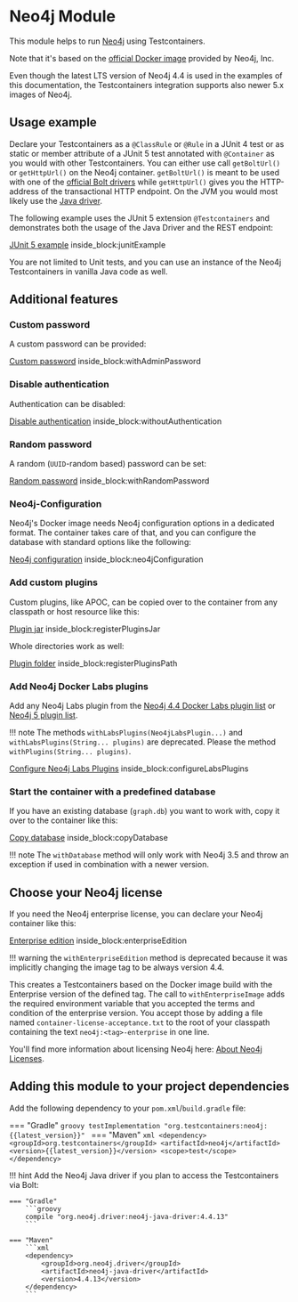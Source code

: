# Neo4j Module

This module helps to run [Neo4j](https://neo4j.com/download/) using Testcontainers.

Note that it's based on the [official Docker image](https://hub.docker.com/_/neo4j/) provided by Neo4j, Inc.

Even though the latest LTS version of Neo4j 4.4 is used in the examples of this documentation,
the Testcontainers integration supports also newer 5.x images of Neo4j.

## Usage example

Declare your Testcontainers as a `@ClassRule` or `@Rule` in a JUnit 4 test or as static or member attribute of a JUnit 5 test annotated with `@Container` as you would with other Testcontainers.
You can either use call `getBoltUrl()` or `getHttpUrl()` on the Neo4j container.
`getBoltUrl()` is meant to be used with one of the [official Bolt drivers](https://neo4j.com/developer/language-guides/) while `getHttpUrl()` gives you the HTTP-address of the transactional HTTP endpoint.
On the JVM you would most likely use the [Java driver](https://github.com/neo4j/neo4j-java-driver).

The following example uses the JUnit 5 extension `@Testcontainers` and demonstrates both the usage of the Java Driver and the REST endpoint:

<!--codeinclude-->
[JUnit 5 example](../../../examples/neo4j-container/src/test/java/org/testcontainers/containers/Neo4jExampleTest.java) inside_block:junitExample
<!--/codeinclude-->

You are not limited to Unit tests, and you can use an instance of the Neo4j Testcontainers in vanilla Java code as well.

## Additional features

### Custom password

A custom password can be provided:

<!--codeinclude-->
[Custom password](../../../modules/neo4j/src/test/java/org/testcontainers/containers/Neo4jContainerTest.java) inside_block:withAdminPassword
<!--/codeinclude-->

### Disable authentication

Authentication can be disabled:

<!--codeinclude-->
[Disable authentication](../../../modules/neo4j/src/test/java/org/testcontainers/containers/Neo4jContainerTest.java) inside_block:withoutAuthentication
<!--/codeinclude-->

### Random password

A random (`UUID`-random based) password can be set:

<!--codeinclude-->
[Random password](../../../modules/neo4j/src/test/java/org/testcontainers/containers/Neo4jContainerTest.java) inside_block:withRandomPassword
<!--/codeinclude-->

### Neo4j-Configuration

Neo4j's Docker image needs Neo4j configuration options in a dedicated format.
The container takes care of that, and you can configure the database with standard options like the following:

<!--codeinclude-->
[Neo4j configuration](../../../modules/neo4j/src/test/java/org/testcontainers/containers/Neo4jContainerTest.java) inside_block:neo4jConfiguration
<!--/codeinclude-->

### Add custom plugins

Custom plugins, like APOC, can be copied over to the container from any classpath or host resource like this:

<!--codeinclude-->
[Plugin jar](../../../modules/neo4j/src/test/java/org/testcontainers/containers/Neo4jContainerTest.java) inside_block:registerPluginsJar
<!--/codeinclude-->

Whole directories work as well:

<!--codeinclude-->
[Plugin folder](../../../modules/neo4j/src/test/java/org/testcontainers/containers/Neo4jContainerTest.java) inside_block:registerPluginsPath
<!--/codeinclude-->

### Add Neo4j Docker Labs plugins

Add any Neo4j Labs plugin from the [Neo4j 4.4 Docker Labs plugin list](https://neo4j.com/docs/operations-manual/4.4/docker/operations/#docker-neo4jlabs-plugins)
or [Neo4j 5 plugin list](https://neo4j.com/docs/operations-manual/5/configuration/plugins/).

!!! note
    The methods `withLabsPlugins(Neo4jLabsPlugin...)` and `withLabsPlugins(String... plugins)` are deprecated.
    Please the method `withPlugins(String... plugins)`.

<!--codeinclude-->
[Configure Neo4j Labs Plugins](../../../modules/neo4j/src/test/java/org/testcontainers/containers/Neo4jContainerTest.java) inside_block:configureLabsPlugins
<!--/codeinclude-->


### Start the container with a predefined database

If you have an existing database (`graph.db`) you want to work with, copy it over to the container like this:

<!--codeinclude-->
[Copy database](../../../modules/neo4j/src/test/java/org/testcontainers/containers/Neo4jContainerTest.java) inside_block:copyDatabase
<!--/codeinclude-->

!!! note
    The `withDatabase` method will only work with Neo4j 3.5 and throw an exception if used in combination with a newer version.

## Choose your Neo4j license

If you need the Neo4j enterprise license, you can declare your Neo4j container like this:

<!--codeinclude-->
[Enterprise edition](../../../modules/neo4j/src/test/java/org/testcontainers/containers/Neo4jContainerTest.java) inside_block:enterpriseEdition
<!--/codeinclude-->

!!! warning
    the `withEnterpriseEdition` method is deprecated because it was implicitly changing the image tag to be always version 4.4. 

This creates a Testcontainers based on the Docker image build with the Enterprise version of the defined tag. 
The call to `withEnterpriseImage` adds the required environment variable that you accepted the terms and condition of the enterprise version.
You accept those by adding a file named `container-license-acceptance.txt` to the root of your classpath containing the text `neo4j:<tag>-enterprise` in one line.

You'll find more information about licensing Neo4j here: [About Neo4j Licenses](https://neo4j.com/licensing/).


## Adding this module to your project dependencies

Add the following dependency to your `pom.xml`/`build.gradle` file:

=== "Gradle"
    ```groovy
    testImplementation "org.testcontainers:neo4j:{{latest_version}}"
    ```
=== "Maven"
    ```xml
    <dependency>
        <groupId>org.testcontainers</groupId>
        <artifactId>neo4j</artifactId>
        <version>{{latest_version}}</version>
        <scope>test</scope>
    </dependency>
    ```

!!! hint
    Add the Neo4j Java driver if you plan to access the Testcontainers via Bolt:
    
    === "Gradle"
        ```groovy
        compile "org.neo4j.driver:neo4j-java-driver:4.4.13"
        ```
    
    === "Maven"
        ```xml
        <dependency>
            <groupId>org.neo4j.driver</groupId>
            <artifactId>neo4j-java-driver</artifactId>
            <version>4.4.13</version>
        </dependency>
        ```
